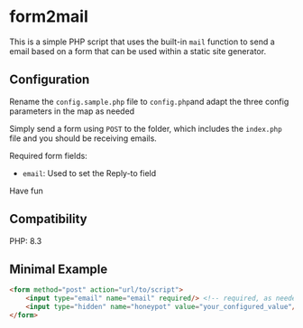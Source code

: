 # form2mail

This is a simple PHP script that uses the built-in `mail` function to send a email based on a form that can be used
within a static site generator.

## Configuration

Rename the `config.sample.php` file to `config.php`and adapt the three config parameters in the map as needed

Simply send a form using `POST` to the folder, which includes the `index.php` file and you should be receiving emails.

Required form fields:
 - `email`: Used to set the Reply-to field

Have fun

## Compatibility
PHP: 8.3

## Minimal Example

````html
<form method="post" action="url/to/script">
    <input type="email" name="email" required/> <!-- required, as needed -->
    <input type="hidden" name="honeypot" value="your_configured_value"/> <!-- required, will not be sent per mail -->
</form>
````